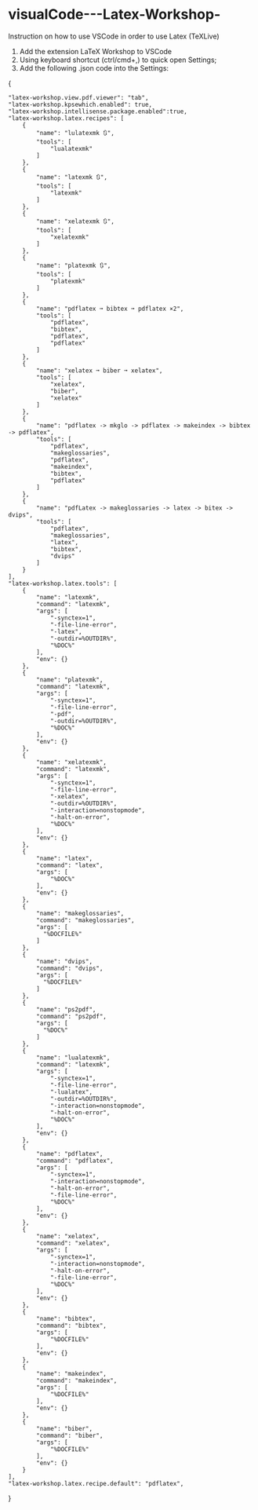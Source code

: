 # visualCode---Latex-Workshop-
Instruction on how to use VSCode in order to use Latex (TeXLive)

1. Add the extension LaTeX Workshop to VSCode
2. Using keyboard shortcut (ctrl/cmd+,) to quick open Settings;
3. Add the following .json code into the Settings:

{
    
    "latex-workshop.view.pdf.viewer": "tab",
    "latex-workshop.kpsewhich.enabled": true,
    "latex-workshop.intellisense.package.enabled":true,
    "latex-workshop.latex.recipes": [
        {
            "name": "lulatexmk 🔃",
            "tools": [
                "lualatexmk"
            ]
        },
        {
            "name": "latexmk 🔃",
            "tools": [
                "latexmk"
            ]
        },
        {
            "name": "xelatexmk 🔃",
            "tools": [
                "xelatexmk"
            ]
        },
        {
            "name": "platexmk 🔃",
            "tools": [
                "platexmk"
            ]
        },
        {
            "name": "pdflatex ➞ bibtex ➞ pdflatex ×2",
            "tools": [
                "pdflatex",
                "bibtex",
                "pdflatex",
                "pdflatex"
            ]
        },
        {
            "name": "xelatex ➞ biber ➞ xelatex",
            "tools": [
                "xelatex",
                "biber",
                "xelatex"
            ]
        },
        {
            "name": "pdflatex -> mkglo -> pdflatex -> makeindex -> bibtex -> pdflatex",
            "tools": [
                "pdflatex",
                "makeglossaries",
                "pdflatex",
                "makeindex",
                "bibtex",
                "pdflatex"
            ]
        },
        {
            "name": "pdfLatex -> makeglossaries -> latex -> bitex -> dvips",
            "tools": [
                "pdflatex",
                "makeglossaries",
                "latex",
                "bibtex",
                "dvips"
            ]
        }
    ],
    "latex-workshop.latex.tools": [
        {
            "name": "latexmk",
            "command": "latexmk",
            "args": [
                "-synctex=1",
                "-file-line-error",
                "-latex",
                "-outdir=%OUTDIR%",
                "%DOC%"
            ],
            "env": {}
        },
        {
            "name": "platexmk",
            "command": "latexmk",
            "args": [
                "-synctex=1",
                "-file-line-error",
                "-pdf",
                "-outdir=%OUTDIR%",
                "%DOC%"
            ],
            "env": {}
        },
        {
            "name": "xelatexmk",
            "command": "latexmk",
            "args": [
                "-synctex=1",
                "-file-line-error",
                "-xelatex",
                "-outdir=%OUTDIR%",
                "-interaction=nonstopmode",
                "-halt-on-error",
                "%DOC%"
            ],
            "env": {}
        },
        {
            "name": "latex",
            "command": "latex",
            "args": [
                "%DOC%"
            ],
            "env": {}
        },
        {
            "name": "makeglossaries",
            "command": "makeglossaries",
            "args": [
              "%DOCFILE%"
            ]
        },
        {
            "name": "dvips",
            "command": "dvips",
            "args": [
              "%DOCFILE%"
            ]
        },
        {
            "name": "ps2pdf",
            "command": "ps2pdf",
            "args": [
              "%DOC%"
            ]
        },
        {
            "name": "lualatexmk",
            "command": "latexmk",
            "args": [
                "-synctex=1",
                "-file-line-error",
                "-lualatex",
                "-outdir=%OUTDIR%",
                "-interaction=nonstopmode",
                "-halt-on-error",
                "%DOC%"
            ],
            "env": {}
        },
        {
            "name": "pdflatex",
            "command": "pdflatex",
            "args": [
                "-synctex=1",
                "-interaction=nonstopmode",
                "-halt-on-error",
                "-file-line-error",
                "%DOC%"
            ],
            "env": {}
        },
        {
            "name": "xelatex",
            "command": "xelatex",
            "args": [
                "-synctex=1",
                "-interaction=nonstopmode",
                "-halt-on-error",
                "-file-line-error",
                "%DOC%"
            ],
            "env": {}
        },
        {
            "name": "bibtex",
            "command": "bibtex",
            "args": [
                "%DOCFILE%"
            ],
            "env": {}
        },
        {
            "name": "makeindex",
            "command": "makeindex",
            "args": [
                "%DOCFILE%"
            ],
            "env": {}
        },
        {
            "name": "biber",
            "command": "biber",
            "args": [
                "%DOCFILE%"
            ],
            "env": {}
        }
    ],
    "latex-workshop.latex.recipe.default": "pdflatex",
}
